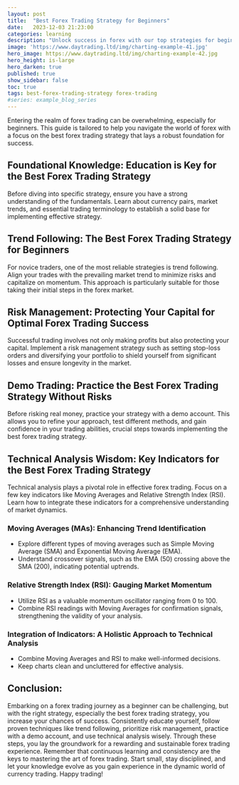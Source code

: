 ```yaml
---
layout: post
title:  "Best Forex Trading Strategy for Beginners"
date:   2023-12-03 21:23:00
categories: learning
description: "Unlock success in forex with our top strategies for beginners. Master the best forex trading strategy to boost profits effortlessly"
image: 'https://www.daytrading.ltd/img/charting-example-41.jpg'
hero_image: https://www.daytrading.ltd/img/charting-example-42.jpg
hero_height: is-large
hero_darken: true
published: true
show_sidebar: false
toc: true
tags: best-forex-trading-strategy forex-trading
#series: example_blog_series
---
```


Entering the realm of forex trading can be overwhelming, especially for beginners. This guide is tailored to help you navigate the world of forex with a focus on the best forex trading strategy that lays a robust foundation for success.

## Foundational Knowledge: Education is Key for the Best Forex Trading Strategy
Before diving into specific strategy, ensure you have a strong understanding of the fundamentals. Learn about currency pairs, market trends, and essential trading terminology to establish a solid base for implementing effective strategy.

## Trend Following: The Best Forex Trading Strategy for Beginners
For novice traders, one of the most reliable strategies is trend following. Align your trades with the prevailing market trend to minimize risks and capitalize on momentum. This approach is particularly suitable for those taking their initial steps in the forex market.

## Risk Management: Protecting Your Capital for Optimal Forex Trading Success
Successful trading involves not only making profits but also protecting your capital. Implement a risk management strategy such as setting stop-loss orders and diversifying your portfolio to shield yourself from significant losses and ensure longevity in the market.

## Demo Trading: Practice the Best Forex Trading Strategy Without Risks
Before risking real money, practice your strategy with a demo account. This allows you to refine your approach, test different methods, and gain confidence in your trading abilities, crucial steps towards implementing the best forex trading strategy.

## Technical Analysis Wisdom: Key Indicators for the Best Forex Trading Strategy
Technical analysis plays a pivotal role in effective forex trading. Focus on a few key indicators like Moving Averages and Relative Strength Index (RSI). Learn how to integrate these indicators for a comprehensive understanding of market dynamics.

### Moving Averages (MAs): Enhancing Trend Identification
 - Explore different types of moving averages such as Simple Moving Average (SMA) and Exponential Moving Average (EMA).
 - Understand crossover signals, such as the EMA (50) crossing above the SMA (200), indicating potential uptrends.

### Relative Strength Index (RSI): Gauging Market Momentum
 - Utilize RSI as a valuable momentum oscillator ranging from 0 to 100.
 - Combine RSI readings with Moving Averages for confirmation signals, strengthening the validity of your analysis.

### Integration of Indicators: A Holistic Approach to Technical Analysis
 - Combine Moving Averages and RSI to make well-informed decisions.
 - Keep charts clean and uncluttered for effective analysis.

## Conclusion:

Embarking on a forex trading journey as a beginner can be challenging, but with the right strategy, especially the best forex trading strategy, you increase your chances of success. Consistently educate yourself, follow proven techniques like trend following, prioritize risk management, practice with a demo account, and use technical analysis wisely. Through these steps, you lay the groundwork for a rewarding and sustainable forex trading experience. Remember that continuous learning and consistency are the keys to mastering the art of forex trading. Start small, stay disciplined, and let your knowledge evolve as you gain experience in the dynamic world of currency trading. Happy trading!